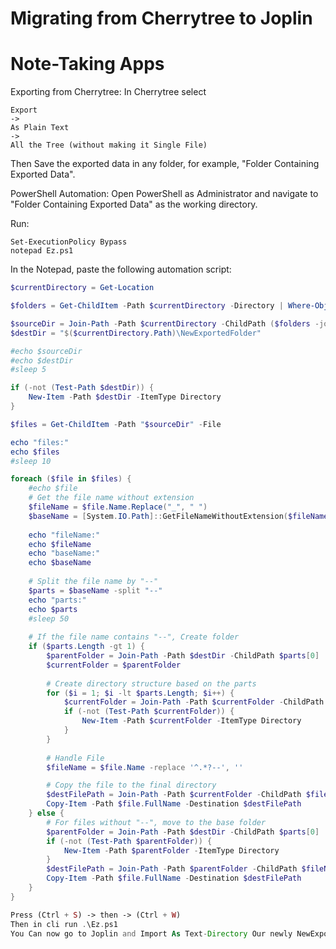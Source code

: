 # Migrating from Cherrytree to Joplin
# Note-Taking Apps 


Exporting from Cherrytree:
In Cherrytree select 
```
Export 
-> 
As Plain Text 
-> 
All the Tree (without making it Single File)
```
Then Save the exported data in any folder, for example, "Folder Containing Exported Data".

PowerShell Automation:
Open PowerShell as Administrator and navigate to "Folder Containing Exported Data" as the working directory.

Run:
```
Set-ExecutionPolicy Bypass
notepad Ez.ps1
```
In the Notepad, paste the following automation script:
```powershell
$currentDirectory = Get-Location

$folders = Get-ChildItem -Path $currentDirectory -Directory | Where-Object { $_.Name -match "ctb_TXT$" } | ForEach-Object { $_.Name }

$sourceDir = Join-Path -Path $currentDirectory -ChildPath ($folders -join ", ")
$destDir = "$($currentDirectory.Path)\NewExportedFolder"

#echo $sourceDir
#echo $destDir
#sleep 5

if (-not (Test-Path $destDir)) {
    New-Item -Path $destDir -ItemType Directory
}

$files = Get-ChildItem -Path "$sourceDir" -File

echo "files:"
echo $files
#sleep 10

foreach ($file in $files) {
    #echo $file
    # Get the file name without extension
    $fileName = $file.Name.Replace("_", " ")
    $baseName = [System.IO.Path]::GetFileNameWithoutExtension($fileName)
    
    echo "fileName:"
    echo $fileName
    echo "baseName:"
    echo $baseName
    
    # Split the file name by "--"
    $parts = $baseName -split "--"
    echo "parts:"
    echo $parts
    #sleep 50
    
    # If the file name contains "--", Create folder
    if ($parts.Length -gt 1) {
        $parentFolder = Join-Path -Path $destDir -ChildPath $parts[0]
        $currentFolder = $parentFolder
        
        # Create directory structure based on the parts
        for ($i = 1; $i -lt $parts.Length; $i++) {
            $currentFolder = Join-Path -Path $currentFolder -ChildPath $parts[$i]
            if (-not (Test-Path $currentFolder)) {
                New-Item -Path $currentFolder -ItemType Directory
            }
        }
        
        # Handle File 
        $fileName = $file.Name -replace '^.*?--', ''

        # Copy the file to the final directory
        $destFilePath = Join-Path -Path $currentFolder -ChildPath $fileName
        Copy-Item -Path $file.FullName -Destination $destFilePath
    } else {
        # For files without "--", move to the base folder
        $parentFolder = Join-Path -Path $destDir -ChildPath $parts[0]
        if (-not (Test-Path $parentFolder)) {
            New-Item -Path $parentFolder -ItemType Directory
        }
        $destFilePath = Join-Path -Path $parentFolder -ChildPath $fileName
        Copy-Item -Path $file.FullName -Destination $destFilePath
    }
}
```
```php
Press (Ctrl + S) -> then -> (Ctrl + W)
Then in cli run .\Ez.ps1
You Can now go to Joplin and Import As Text-Directory Our newly NewExportedFolder! :)



```

